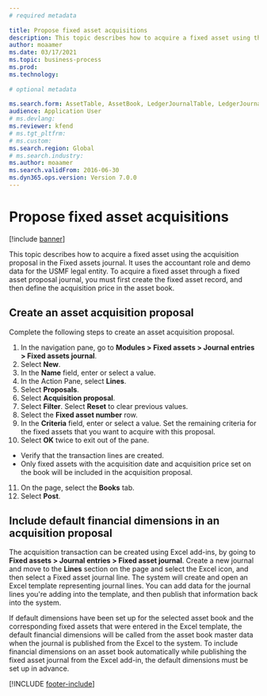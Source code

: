 ```yaml
--- 
# required metadata 
 
title: Propose fixed asset acquisitions
description: This topic describes how to acquire a fixed asset using the acquisition proposal in the Fixed assets journal. 
author: moaamer
ms.date: 03/17/2021
ms.topic: business-process 
ms.prod:  
ms.technology:  
 
# optional metadata 
 
ms.search.form: AssetTable, AssetBook, LedgerJournalTable, LedgerJournalTransAsset, SysQueryForm   
audience: Application User 
# ms.devlang:  
ms.reviewer: kfend
# ms.tgt_pltfrm:  
# ms.custom:  
ms.search.region: Global
# ms.search.industry: 
ms.author: moaamer
ms.search.validFrom: 2016-06-30 
ms.dyn365.ops.version: Version 7.0.0 
---
```

# Propose fixed asset acquisitions

[!include [banner](../../includes/banner.md)]

This topic describes how to acquire a fixed asset using the acquisition proposal in the Fixed assets journal. It uses the accountant role and demo data for the USMF legal entity. To acquire a fixed asset through a fixed asset proposal journal, you must first create the fixed asset record, and then define the acquisition price in the asset book.

## Create an asset acquisition proposal

Complete the following steps to create an asset acquisition proposal. 

1. In the navigation pane, go to **Modules > Fixed assets > Journal entries > Fixed assets journal**.
2. Select **New**.
3. In the **Name** field, enter or select a value.
4. In the Action Pane, select **Lines**.
5. Select **Proposals**.
6. Select **Acquisition proposal**.
7. Select **Filter**. Select **Reset** to clear previous values.
8. Select the **Fixed asset number** row.
9. In the **Criteria** field, enter or select a value. Set the remaining criteria for the fixed assets that you want to acquire with this proposal.  
10. Select **OK** twice to exit out of the pane.
- Verify that the transaction lines are created.  
- Only fixed assets with the acquisition date and acquisition price set on the book will be included in the acquisition proposal.  
11. On the page, select the **Books** tab.
12. Select **Post**.

## Include default financial dimensions in an acquisition proposal

The acquisition transaction can be created using Excel add-ins, by going to **Fixed assets > Journal entries > Fixed asset journal**. Create a new journal and move to the **Lines** section on the page and select the Excel icon, and then select a Fixed asset journal line. The system will create and open an Excel template representing journal lines. You can add data for the journal lines you're adding into the template, and then publish that information back into the system. 

If default dimensions have been set up for the selected asset book and the corresponding fixed assets that were entered in the Excel template, the default financial dimensions will be called from the asset book master data when the journal is published from the Excel to the system. To include financial dimensions on an asset book automatically while publishing the fixed asset journal from the Excel add-in, the default dimensions must be set up in advance.  


[!INCLUDE [footer-include](../../../includes/footer-banner.md)]
